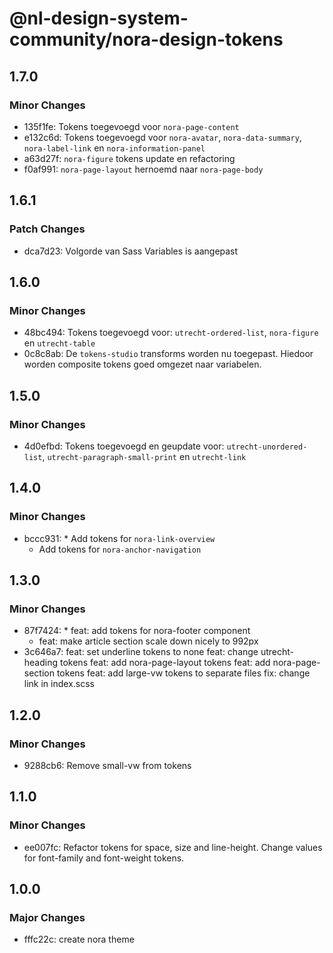 # @nl-design-system-community/nora-design-tokens

## 1.7.0

### Minor Changes

- 135f1fe: Tokens toegevoegd voor `nora-page-content`
- e132c6d: Tokens toegevoegd voor `nora-avatar`, `nora-data-summary`, `nora-label-link` en `nora-information-panel`
- a63d27f: `nora-figure` tokens update en refactoring
- f0af991: `nora-page-layout` hernoemd naar `nora-page-body`

## 1.6.1

### Patch Changes

- dca7d23: Volgorde van Sass Variables is aangepast

## 1.6.0

### Minor Changes

- 48bc494: Tokens toegevoegd voor: `utrecht-ordered-list`, `nora-figure` en `utrecht-table`
- 0c8c8ab: De `tokens-studio` transforms worden nu toegepast. Hiedoor worden composite tokens goed omgezet naar variabelen.

## 1.5.0

### Minor Changes

- 4d0efbd: Tokens toegevoegd en geupdate voor: `utrecht-unordered-list`, `utrecht-paragraph-small-print` en `utrecht-link`

## 1.4.0

### Minor Changes

- bccc931: \* Add tokens for `nora-link-overview`
  - Add tokens for `nora-anchor-navigation`

## 1.3.0

### Minor Changes

- 87f7424: \* feat: add tokens for nora-footer component
  - feat: make article section scale down nicely to 992px
- 3c646a7: feat: set underline tokens to none
  feat: change utrecht-heading tokens
  feat: add nora-page-layout tokens
  feat: add nora-page-section tokens
  feat: add large-vw tokens to separate files
  fix: change link in index.scss

## 1.2.0

### Minor Changes

- 9288cb6: Remove small-vw from tokens

## 1.1.0

### Minor Changes

- ee007fc: Refactor tokens for space, size and line-height.
  Change values for font-family and font-weight tokens.

## 1.0.0

### Major Changes

- fffc22c: create nora theme
